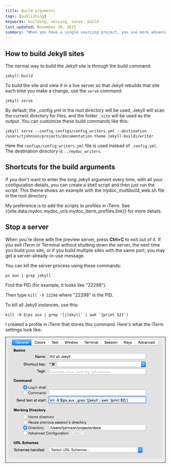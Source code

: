 ```yaml
---
title: Build arguments
tags: [publishing]
keywords: building, serving, serve, build
last_updated: November 30, 2015
summary: "When you have a single sourcing project, you use more advanced arguments when you're building or serving your Jekyll sites. These arguments specify a particular configuration file and may build on other configuration files."
---
```


## How to build Jekyll sites

The normal way to build the Jekyll site is through the build command:

```
jekyll build
```

To build the site and view it in a live server so that Jekyll rebuilds that site each time you make a change, use the `serve` command:

```
jekyll serve
```

By default, the _config.yml in the root directory will be used, Jekyll will scan the current directory for files, and the folder `_site` will be used as the output. You can customize these build commands like this:

```
jekyll serve --config configs/config_writers.yml --destination /users/tjohnson/projects/documentation-theme-jekyll-builds/writer
```

Here the `configs/config_writers.yml` file is used instead of `_config.yml`. The destination directory is `../mydoc_writers`.

## Shortcuts for the build arguments

If you don't want to enter the long Jekyll argument every time, with all your configuration details, you can create a shell script and then just run the script. This theme shows an example with the mydoc_multibuild_web.sh file in the root directory.

My preference is to add the scripts to profiles in iTerm. See {{site.data.mydoc.mydoc_urls.mydoc_iterm_profiles.link}} for more details.

## Stop a server

When you're done with the preview server, press **Ctrl+C** to exit out of it. If you exit iTerm or Terminal without shutting down the server, the next time you build your site, or if you build multiple sites with the same port, you may get a server-already-in-use message.

You can kill the server process using these commands:

```
ps aux | grep jekyll
```

Find the PID (for example, it  looks like "22298").

Then type `kill -9 22298` where "22298" is the PID.

To kill all Jekyll instances, use this:

```
kill -9 $(ps aux | grep '[j]ekyll' | awk '{print $2}')
```

I created a profile in iTerm that stores this command. Here's what the iTerm settings look like:

![iTerm profile settings to kill all Jekyll](images/killalljekyll.png)




